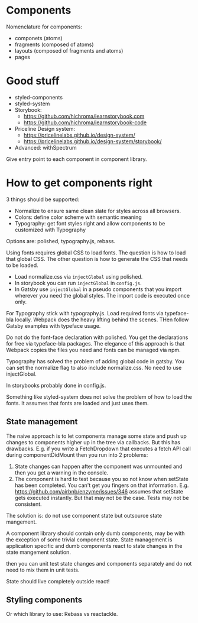 # Components

Nomenclature for components:

- componets (atoms)
- fragments (composed of atoms)
- layouts (composed of fragments and atoms)
- pages

# Good stuff

- styled-components
- styled-system
- Storybook:
  - https://github.com/hichroma/learnstorybook.com
  - https://github.com/hichroma/learnstorybook-code
- Priceline Design system:
  - https://pricelinelabs.github.io/design-system/
  - https://pricelinelabs.github.io/design-system/storybook/
- Advanced: withSpectrum

Give entry point to each component in component library.

# How to get components right

3 things should be supported:

- Normalize to ensure same clean slate for styles across all browsers.
- Colors: define color scheme with semantic meaning
- Typography: get font styles right and allow components to be customized with
  Typography

Options are: polished, typography.js, rebass.

Using fonts requires global CSS to load fonts. The question is how to load that
global CSS. The other question is how to generate the CSS that needs to be
loaded.

- Load normalize.css via `injectGlobal` using polished.
- In storybook you can run `injectGlobal` in `config.js`.
- In Gatsby use `injectGlobal` in a pseudo components that you import wherever
  you need the global styles. The import code is executed once only.

For Typography stick with typography.js. Load required fonts via typeface-bla
locally. Webpack does the heavy lifting behind the scenes. THen follow Gatsby
examples with typeface usage.

Do not do the font-face declaration with polished. You get the declarations for
free via typeface-bla packages. The elegance of this approach is that Webpack
copies the files you need and fonts can be managed via npm.

Typography has solved the problem of adding global code in gatsby. You can set
the normalize flag to also include normalize.css. No need to use injectGlobal.

In storybooks probably done in config.js.

Something like styled-system does not solve the problem of how to load the
fonts. It assumes that fonts are loaded and just uses them.

## State management

The naive approach is to let components manage some state and push up changes to
components higher up in the tree via callbacks. But this has drawbacks. E.g. if
you write a FetchDropdown that executes a fetch API call during
componentDidMount then you run into 2 problems:

1. State changes can happen after the component was unmounted and then you get a
   warning in the console.
2. The component is hard to test because you so not know when setState has been
   completed. You can't get you fingers on that information. E.g.
   https://github.com/airbnb/enzyme/issues/346 assumes that setState gets
   executed instantly. But that may not be the case. Tests may not be
   consistent.

The solution is: do not use component state but outsource state mangement.

A component library should contain only dumb components, may be with the
exception of some trivial component state. State management is application
specific and dumb components react to state changes in the state mangement
solution.

then you can unit test state changes and components separately and do not need
to mix them in unit tests.

State should live completely outside react!

## Styling components

Or which library to use: Rebass vs reactackle.
